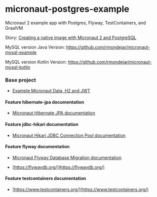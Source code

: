 # micronaut-postgres-example
Micronaut 2 example app with  Postgres, Flyway, TestContainers, and GraalVM

Story: [Creating a native image with Micronaut 2 and PostgreSQL](https://medium.com/@ruuben/creating-a-native-image-with-micronaut-2-and-postgresql-3574a6d52946?sk=1d22c358529476ee35d34514c40922ae)

MySQL version Java Version: https://github.com/rmondejar/micronaut-mysql-example

MySQL version Kotlin Version: https://github.com/rmondejar/micronaut-mysql-kotlin

### Base project

- [Example Micronaut Data, H2 and JWT](https://github.com/rmondejar/micronaut-jwt-data-example)

#### Feature hibernate-jpa documentation

- [Micronaut Hibernate JPA documentation](https://micronaut-projects.github.io/micronaut-sql/latest/guide/index.html#hibernate)

#### Feature jdbc-hikari documentation

- [Micronaut Hikari JDBC Connection Pool documentation](https://micronaut-projects.github.io/micronaut-sql/latest/guide/index.html#jdbc)

#### Feature flyway documentation

- [Micronaut Flyway Database Migration documentation](https://micronaut-projects.github.io/micronaut-flyway/latest/guide/index.html)

- [https://flywaydb.org/](https://flywaydb.org/)

#### Feature testcontainers documentation

- [https://www.testcontainers.org/](https://www.testcontainers.org/)


